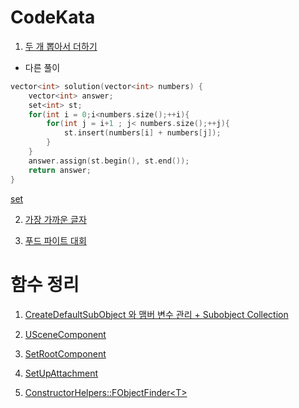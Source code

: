 # CodeKata

1. [두 개 뽑아서 더하기](https://github.com/solie75/Baekjoon/tree/main/%ED%94%84%EB%A1%9C%EA%B7%B8%EB%9E%98%EB%A8%B8%EC%8A%A4/1/68644.%E2%80%85%EB%91%90%E2%80%85%EA%B0%9C%E2%80%85%EB%BD%91%EC%95%84%EC%84%9C%E2%80%85%EB%8D%94%ED%95%98%EA%B8%B0)

- 다른 풀이
```c++
vector<int> solution(vector<int> numbers) {
    vector<int> answer;
    set<int> st;
    for(int i = 0;i<numbers.size();++i){
        for(int j = i+1 ; j< numbers.size();++j){
            st.insert(numbers[i] + numbers[j]);
        }
    }
    answer.assign(st.begin(), st.end());
    return answer;
}
```

[set](/c++/STL/Set)

2. [가장 가까운 글자](https://github.com/solie75/Baekjoon/blob/57e79c7322c62cbd63b6291c7edf07aa8a8895b2/%ED%94%84%EB%A1%9C%EA%B7%B8%EB%9E%98%EB%A8%B8%EC%8A%A4/1/142086.%E2%80%85%EA%B0%80%EC%9E%A5%E2%80%85%EA%B0%80%EA%B9%8C%EC%9A%B4%E2%80%85%EA%B0%99%EC%9D%80%E2%80%85%EA%B8%80%EC%9E%90/%EA%B0%80%EC%9E%A5%E2%80%85%EA%B0%80%EA%B9%8C%EC%9A%B4%E2%80%85%EA%B0%99%EC%9D%80%E2%80%85%EA%B8%80%EC%9E%90.cpp)

3.  [푸드 파이트 대회](https://github.com/solie75/Baekjoon/blob/main/%ED%94%84%EB%A1%9C%EA%B7%B8%EB%9E%98%EB%A8%B8%EC%8A%A4/1/134240.%E2%80%85%ED%91%B8%EB%93%9C%E2%80%85%ED%8C%8C%EC%9D%B4%ED%8A%B8%E2%80%85%EB%8C%80%ED%9A%8C/%ED%91%B8%EB%93%9C%E2%80%85%ED%8C%8C%EC%9D%B4%ED%8A%B8%E2%80%85%EB%8C%80%ED%9A%8C.cpp)

# 함수 정리

 1. [CreateDefaultSubObject 와 맴버 변수 관리 + Subobject Collection](/Unreal/Function#CreateDefaultSubObject)

2. [USceneComponent](/Unreal/Function#USceneComponent)

3. [SetRootComponent](/Unreal/Function#SetRootComponent)

4. [SetUpAttachment](/Unreal/Function#SetUpAttachment)

5. [ConstructorHelpers::FObjectFinder\<T>](/Unreal/Function#ConstructorHelpers_FObjectFinder)

